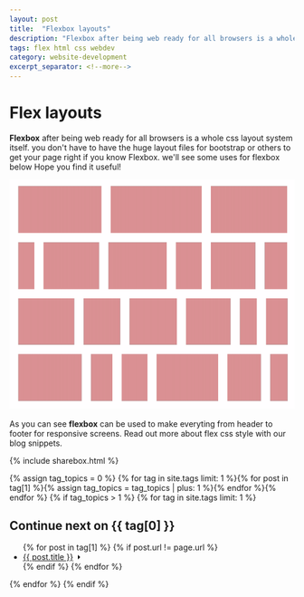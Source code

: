 ```yaml
---
layout: post
title:  "Flexbox layouts"
description: "Flexbox after being web ready for all browsers is a whole css layout system itself."
tags: flex html css webdev
category: website-development
excerpt_separator: <!--more-->
---
```


# Flex layouts

**Flexbox** after being web ready for all browsers is a whole css layout system itself.
you don't have to have the huge layout files for bootstrap or others to get your page right if you know Flexbox. we'll see some uses for flexbox below
Hope you find it useful!

![flex layouts](/img/posts/1.gif)

As you can see **flexbox** can be used to make everyting from header to footer for responsive screens. Read out more about flex css style with our blog snippets.



{% include sharebox.html %}

{% assign tag_topics = 0 %}
{% for tag in site.tags limit: 1 %}{% for post in tag[1] %}{% assign tag_topics = tag_topics | plus: 1 %}{% endfor %}{% endfor %}
{% if tag_topics > 1 %}
{% for tag in site.tags limit: 1 %}
<h2>Continue next on <span>{{ tag[0] }}</span></h2>
<ul class="related-links">
{% for post in tag[1] %}
{% if post.url != page.url %}
<li class="post-link">
<a href="{{ post.url }}"><span>{{ post.title }}</span><svg width="13px" height="10px" viewBox="0 0 13 10"><path d="M1,5 L11,5"></path><polyline points="8 1 12 5 8 9"></polyline></svg></a></li>
{% endif %}
{% endfor %}
</ul>
{% endfor %}
{% endif %}
